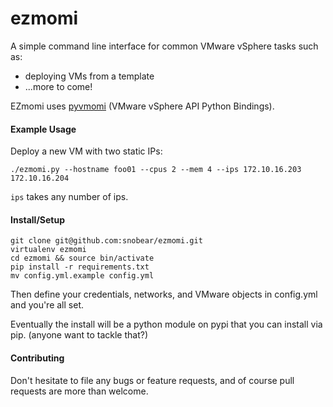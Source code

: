 ezmomi
======

A simple command line interface for common VMware vSphere tasks such as:

* deploying VMs from a template
* ...more to come!


EZmomi uses [pyvmomi](https://github.com/vmware/pyvmomi) (VMware vSphere API Python Bindings).
 

#### Example Usage


Deploy a new VM with two static IPs:


```
./ezmomi.py --hostname foo01 --cpus 2 --mem 4 --ips 172.10.16.203 172.10.16.204
```

`ips` takes any number of ips.

#### Install/Setup


```
git clone git@github.com:snobear/ezmomi.git
virtualenv ezmomi
cd ezmomi && source bin/activate
pip install -r requirements.txt
mv config.yml.example config.yml
```

Then define your credentials, networks, and VMware objects in config.yml and you're all set.

Eventually the install will be a python module on pypi that you can install via pip.  (anyone want to tackle that?)


#### Contributing
Don't hesitate to file any bugs or feature requests, and of course pull requests are more than welcome.




